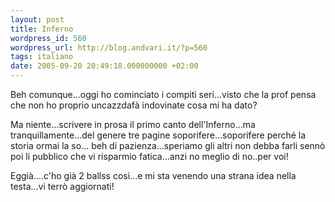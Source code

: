```yaml
---
layout: post
title: Inferno
wordpress_id: 560
wordpress_url: http://blog.andvari.it/?p=560
tags: italiano
date: 2005-09-20 20:49:18.000000000 +02:00
---
```

Beh comunque...oggi ho cominciato i compiti seri...visto che la prof pensa che non ho proprio uncazzdafà indovinate cosa mi ha dato?

Ma niente...scrivere in prosa il primo canto dell'Inferno...ma tranquillamente...del genere tre pagine soporifere...soporifere perché la storia ormai la so... beh di pazienza...speriamo gli altri non debba farli sennò poi li pubblico che vi risparmio fatica...anzi no meglio di no..per voi!

Eggià....c'ho già 2 ballss così...e mi sta venendo una strana idea nella testa...vi terrò aggiornati!

